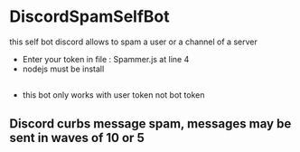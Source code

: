 # DiscordSpamSelfBot
this self bot discord allows to spam a user or a channel of a server

- Enter your token in file : Spammer.js at line 4
- nodejs must be install

##

- this bot only works with user token not bot token

## Discord curbs message spam, messages may be sent in waves of 10 or 5
